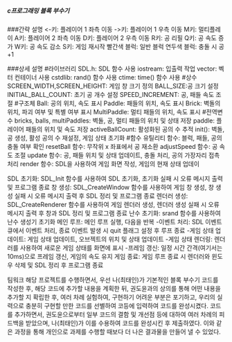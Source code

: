 ##### c프로그래밍 블록 부수기

###간략 설명
<-키: 플레이어 1 좌측 이동 
->키: 플레이어 1 우측 이동
M키: 멀티플레이
A키: 플레이어 2 좌측 이동 
D키: 플레이어 2 우측 이동
R키: 공 리필
Q키: 공 속도 증가
W키: 공 속도 감소
S키: 게임 재시작
빨간색 블럭: 일반 블럭
연두색 블럭: 충돌 시 공 +1

###상세 설명
#라이브러리
SDL.h: SDL 함수 사용
iostream: 입출력 작업
vector: 벡터 컨테이너 사용
cstdlib: rand() 함수 사용
ctime: time() 함수 사용
#상수
SCREEN_WIDTH,SCREEN_HEIGHT: 게임 창 크기 정의
BALL_SIZE:공 크기 설정
INITIAL_BALL_COUNT: 초기 공 개수 설정
SPEED_INCREMENT: 공, 패들 속도 조절
#구조체
Ball: 공의 위치, 속도 표시
Paddle: 패들의 위치, 속도 표시
Brick: 벽돌의 위치, 파괴 여부 및 특별 여부 표시
MultiPaddle: 멀티 패들의 위치, 속도 표시
#전역변수
bricks, balls, multiPaddles: 벽돌, 공, 멀티 패들의 위치 및 상태 저장
paddle: 플레이어 패들의 위치 및 속도 저장
activeBallCount: 활성화된 공의 수 추적
init(): 벽돌, 공 생성, 활성 공의 수 재설정, 게임 상태 초기화
#함수
유틸리티 함수: 블럭, 패들, 공의 충돌 여부 확인
resetBall 함수: 무작위 x 좌표에서 공 재소환
adjustSpeed 함수: 공 속도 조절
update 함수: 공, 패들 위치 및 상태 업데이트, 충돌 처리, 공의 가장자리 접촉 처리
render 함수: SDL을 사용하여 게임 화면 작성, 게임의 현재 상태 업데이

SDL 초기화: SDL_Init 함수를 사용하여 SDL 초기화, 초기화 실패 시 오류 메시지 출력 및 프로그램 종료
창 생성: SDL_CreateWindow 함수를 사용하여 게임 창 생성, 창 생성 실패 시 오류 메시지 출력 후 SDL 정리 및 프로그램 종료
렌더러 생성: SDL_CreateRenderer 함수를 사용하여 게임 렌더러 생성, 렌더러 생성 실패 시 오류 메시지 출력 후 창과 SDL 정리 및 프로그램 종료
난수 초기화: srand 함수를 사용하여 난수 생성기 초기화
메인 루프: 메인 루프 실행, 다음을 반복
-이벤트 처리: SDL 이벤트 큐에서 이벤트 처리, 종료 이벤트 발생 시 quit 플래그 설정 후 루프 종료
-게임 상태 업데이트: 게임 상태 업데이트, 오브젝트의 위치 및 상태 업데이트
-게임 상태 렌더링: 렌더러를 사용하여 새로운 게임 상태를 화면에 표시
-프레임 갱신: 일정 시간 간격(여기서는 10ms)으로 프레임 갱신, 게임의 속도 유지
게임 종료: 게임 루프 종료 시 렌더러와 윈도우 삭제 및 SDL 정리 후 프로그램 종료

팀워크
해당 프로젝트를 수행하면서, 우선 나(최태인)가 기본적인 블록 부수기 코드를 작성한 후, 해당 코드에 추가할 내용을 계획한 뒤, 권도윤과의 상의를 통해 어떤 내용을 추가할 지 확립한 후, 여러 차례 실험하여, 구현하기 어려운 부분은 포기하고, 우리의 실력으로 충분히 구현할 만한 코드를 선별하여 코등에 입력하여 코드를 완성시켰다. 코드를 추가하면서, 권도윤으로부터 일부 코드의 결함 및 개선점 등에 대하여 여러 차례의 피드백을 받았으며, 나(최태인)가 이를 수용하여 코드를 완성시킨 후 제출하였다. 이와 같은 과정을 통해 개인으로 과제를 수행할 때보다 더 나은 결과물을 만들어 낼 수 있었다.
